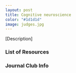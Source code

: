 ```yaml
---
layout: post
title: Cognitive neuroscience
color: "#1d1d1d"
image: judges.jpg
---
```


[Description]

### List of Resources

### Journal Club Info 

